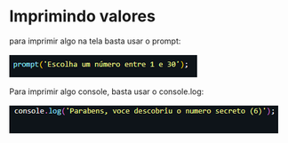 # Imprimindo valores

para imprimir algo na tela basta usar o prompt:\
\
![](<.gitbook/assets/image (1).png>)

Para imprimir algo console, basta usar o console.log:\
\
![](<.gitbook/assets/image (3).png>)
